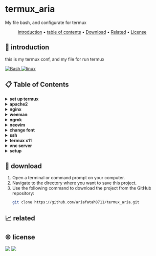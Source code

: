 # termux_aria

My file bash, and configurate for termux

<p align="center">
  <a href="#introduction">introduction</a> •
  <a href="#table-of-contents">table of contents</a> •
  <a href="#download">Download</a> •
  <a href="#related">Related</a> •
  <a href="#license">License</a>
</p>

<p id="introduction"></p>

## 🚀 introduction
this is my termux conf, and my file for run termux

<p align="left"> <a href="#">
  <img alt='Bash' src='https://img.shields.io/badge/-Bash-4EAA25?style=flat-square&logo=gnu-bash&logoColor=white'>
  <img alt="linux" src="https://img.shields.io/badge/-Linux-FCC624?style=flat-square&logo=linux&logoColor=black" />
  </a>
</p>

<p id="table-of-contents"></p>

## 📋 Table of Contents
<details>
  <summary><b>set up termux</b></summary>

  - setup
    ```
    termux-setup-storage # akses storage
    termux-change-repo # change repository
    ```
  - update repo
    ```
    pkg update pkg upgrade upgrade # or pkg-get <option>
    ```
  - install package
    ```
    pkg install git wget zip unzip nano
    pkg install python python2 python3 ruby
      - gem install lolcat
    pkg install cmatrix neofetch toilet # showfigfonts ex: toilet -f big -F gat ariafatah
    ```
  - install package opsional for developer
    ```
    pkg install nodejs clang php # opsional
    ```
</details>

<details>
  <summary><b>apache2</b></summary>

  - apt install apache2
  - nano ../usr/etc/apache2/httpd.conf
  - cd ../usr/share/apache2/default-site/htdocs/
    - nano index.html
  - apache2 -k start -f "/path/to/your/httpd.conf" -D "Listen 8080"
  - apache2 -k stop
</details>

<details>
  <summary><b>nginx</b></summary>

  - apt install nginx
  - nano ../usr/etc/nginx/nginx.conf
  - cd ../usr/share/nginx/html/
    - nano index.html
  - nginx -h
  - nginx -s start -f "/path/to/your/httpd.conf" -D "Listen 8080"
  - nginx -s stop
</details>

<details>
  <summary><b>weeman</b></summary>

  - pip2 install beautifulsoup bs4
  - git clone https://github.com/evait-security/weeman
  - python2 weeman/weeman.py
    - set url https://facebook.com
    - set action_url https://facebook.com
    - set port 8080
    - run
</details>

<details>
  <summary><b>ngrok</b></summary>

  - Login acc  https://ngrok.com/
    - Donwoald Linux arms64
  - cd storage/downloads
    - cp -f nama_file.tgz $HOME
    - tar -xvzf namafile.tgz
    - chmod +x ngrok
  - copy  ur acc Authtoken
    - ./ngrok config add-authtoken your_token
    - ./ngrok config upgrade
  - use VPN to safety and Turn on hotspot
    - ./ngrok http 8080
    - ./ngrok http http://localhost:8080
</details>

<details>
  <summary><b>neovim</b></summary>

  - pkg install neovim git wget nodejs python lua-language-server -y
  - open browser go to url https://nvchad.com/
    - click install
    - copy git clone
  - git clone https://github.com/NvChad/NvChad ~/.config/nvim --depth 1 && nvim
  - example custom config? N
    - Waiting and :q enter
  - Code suggestions and auto complete
    - pkg install clang -y
    - cd .config/nvim
    - nvim
      - Ctrl n
      - https://nvchad.com/docs/config/lsp ::configuration
</details>

<details>
  <summary><b>change font</b></summary>

  - open browser go to url nerdfonts.com
    - Donwodl > and search JetBrains > copy url link
  - mkdir fonts; cd fonts
    - wget url_link
    - unzip nama_file.zip
  - cp JetBrainsMonoNerdFont-Bold.ttf ~/.termux/font.ttf
</details>

<details>
  <summary><b>ssh</b></summary>

  - server
    - Pkg install openssh
    - passwd
      - sshd #nyalain ssh
      - pidof sshd #cek ssh udh nyala
    - Ifconfig #wlan 0
       - Nmap 10.10.10.1 #port 8022/tcp

  - client
    - ```ssh username@ip_address -p 8022```
</details>

<details>
  <summary><b>termux x11</b></summary>

  - install termux x11 in https://github.com/termux/termux-x11
  - open termux
    - pkg instakk x11-repo
    - pkg install termux-x11-nightly
    - pkg install proot-distro
  - proot-distro -h
    - proot-distro list
    - proot-distro install debian
  - login distro
    - proot-distro login debian
    - apt update -y
    - apt install nano adduser
    - apt install sudo
    - adduser ariafatah
    - nano /etc/sudoers
      ```
      # User privilege specification
      root    ALL=(ALL:ALL) ALL
      ariafatah       ALL=(ALL:ALL) ALL
      ```
    - su ariafatah
    - sudo apt install xfce4 -y
    - exit, exit
  - termux
    - wget https://raw.githubusercontent.com/LinuxDroidMaster/Termux-Desktops/main/startxfce4_debian.sh
    - chmod +x startxfce4_debian.sh
    - nano startxfce4_debian.sh
    - change user
    - ./startxfce4_debian.sh
  - how use
    - Dalam mode emulasi touchpad Anda dapat menggunakan gerakan berikut:
      - Ketuk klik
      - Ketuk dua kali untuk klik dua kali
      - Ketuk dua jari untuk klik kanan
      - Ketuk tiga jari untuk klik tengah
      - Gesek vertikal dua jari untuk gulir vertikal
      - Gesek horizontal dua jari untuk gulir horizontal
      - Gesek tiga jari ke bawah untuk memperlihatkan-menyembunyikan bilah tombol tambahan.
    - Mode layar sentuh simulasi.
    - Dalam mode layar sentuh simulasi, Anda dapat menggunakan gerakan berikut:
      - Ketuk sekali untuk klik tombol kiri.
      - Ketuk lama untuk memegang mouse.
      - Ketuk dua kali untuk klik dua kali
      - Ketuk dua jari untuk klik kanan
      - Ketuk tiga jari untuk klik tengah
      - Gesek vertikal dua jari untuk gulir vertikal
      - Gesek horizontal dua jari untuk gulir horizontal
      - Gesek tiga jari ke bawah untuk memperlihatkan-menyembunyikan bilah tombol tambahan.
</details>

<details>
  <summary><b>vnc server</b></summary>

  - proot distro
    - apt install tigervnc-standalone-server
    - apt install dbus-x11
    - which startxfce4
    - vncserver -xstartup /usr/bin/startxfce4
    - vncserver -kill :1
  - if have many local port
    - rm -f /tmp/.X11-unix/X1 /tmp/.X1-lock /tmp/.X11-unix/X2 /tmp/.X2-lock
</details>

<details>
  <summary><b>setup</b></summary>

  - apt install xfce4-terminal
  - chrome
    - apt install chromium -y
    - chromium --no-sandbox
    - setting panel, remove browser default, setting laucher, add chromium, and change command add --no-sandbox
  - visual studio
    - install visual studio in browser .deb
      - sudo dpkg -i package.deb
      - setting panel, add laucher, setting laucher, add vscode
      - add add paramter --no-sandbox
</details>

<p id="download"></p>

## 🔨 download

1. Open a terminal or command prompt on your computer.
2. Navigate to the directory where you want to save this project.
3. Use the following command to download the project from the GitHub repository:
   ```sh
   git clone https://github.com/ariafatah0711/termux_aria.git
   ```

<p id="related"></p>

## 📈 related

<p id="license"></p>

## ©️ license
<a href="https://github.com/ariafatah0711" alt="CREATED"><img src="https://img.shields.io/static/v1?style=for-the-badge&label=CREATED%20BY&message=ariafatah0711&color=000000"></a>
<a href="https://github.com/ariafatah0711/ariafatah0711/blob/main/LICENSE" alt="LICENSE"><img src="https://img.shields.io/static/v1?style=for-the-badge&label=LICENSE&message=MIT&color=000000"></a>
